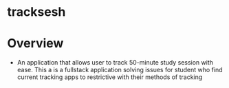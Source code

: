 # tracksesh

# Overview 
- An application that allows user to track 50-minute study session with ease. This a is a fullstack application solving issues for student who find current tracking apps to restrictive with their methods of tracking




